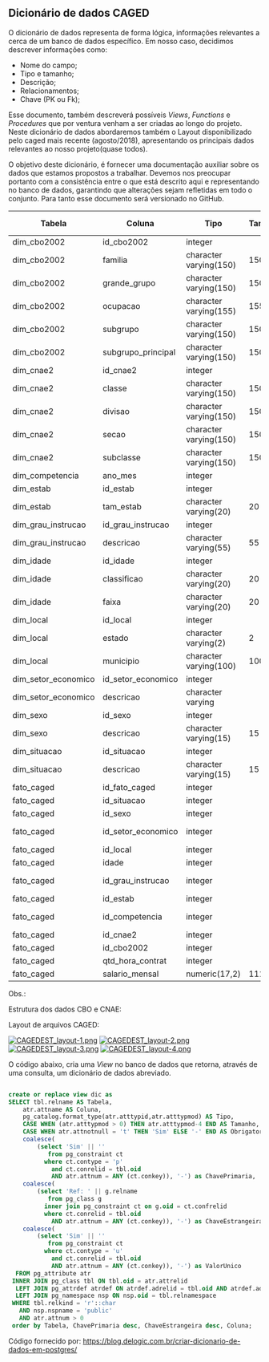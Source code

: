 ## Dicionário de dados CAGED


O dicionário de dados representa de forma lógica, informações relevantes a cerca de um banco de dados específico. Em nosso caso, decidimos descrever informações como:
- Nome do campo;
- Tipo e tamanho;
- Descrição;
- Relacionamentos;
- Chave (PK ou Fk);

Esse documento, também descreverá possíveis *Views*, *Functions* e *Procedures* que por ventura venham a ser criadas ao longo do projeto. Neste dicionário de dados abordaremos também o Layout disponibilizado pelo caged mais recente (agosto/2018), apresentando os principais dados relevantes ao nosso projeto(quase todos).


O objetivo deste dicionário, é fornecer uma documentação auxiliar sobre os dados que estamos propostos a trabalhar. Devemos nos preocupar portanto com a consistência entre o que está descrito aqui e representando no banco de dados, garantindo que alterações sejam refletidas em todo o conjunto. Para tanto esse documento será versionado no GitHub.


Tabela              |Coluna             |Tipo                   |Tamanho |Obrigatório |Chave Primaria |Chave Estrangeira       |Descrição |
--------------------|-------------------|-----------------------|--------|------------|--------------|-------------------------|-----------|
dim_cbo2002         |id_cbo2002         |integer                |        |Sim         |Sim           |-                        |-          |
dim_cbo2002         |familia            |character varying(150) |150     |-           |-             |-                        |-          |
dim_cbo2002         |grande_grupo       |character varying(150) |150     |-           |-             |-                        |-          |
dim_cbo2002         |ocupacao           |character varying(155) |155     |-           |-             |-                        |-          |
dim_cbo2002         |subgrupo           |character varying(150) |150     |-           |-             |-                        |-          |
dim_cbo2002         |subgrupo_principal |character varying(150) |150     |-           |-             |-                        |-          |
dim_cnae2           |id_cnae2           |integer                |        |Sim         |Sim           |-                        |-          |
dim_cnae2           |classe             |character varying(150) |150     |-           |-             |-                        |-          |
dim_cnae2           |divisao            |character varying(150) |150     |-           |-             |-                        |-          |
dim_cnae2           |secao              |character varying(150) |150     |-           |-             |-                        |-          |
dim_cnae2           |subclasse          |character varying(150) |150     |-           |-             |-                        |-          |
dim_competencia     |ano_mes            |integer                |        |Sim         |Sim           |-                        |-          |
dim_estab           |id_estab           |integer                |        |Sim         |Sim           |-                        |-          |
dim_estab           |tam_estab          |character varying(20)  |20      |-           |-             |-                        |-          |
dim_grau_instrucao  |id_grau_instrucao  |integer                |        |Sim         |Sim           |-                        |-          |
dim_grau_instrucao  |descricao          |character varying(55)  |55      |-           |-             |-                        |-          |
dim_idade           |id_idade           |integer                |        |Sim         |Sim           |-                        |-          |
dim_idade           |classificao        |character varying(20)  |20      |-           |-             |-                        |-          |
dim_idade           |faixa              |character varying(20)  |20      |-           |-             |-                        |-          |
dim_local           |id_local           |integer                |        |Sim         |Sim           |-                        |-          |
dim_local           |estado             |character varying(2)   |2       |-           |-             |-                        |-          |
dim_local           |municipio          |character varying(100) |100     |-           |-             |-                        |-          |
dim_setor_economico |id_setor_economico |integer                |        |Sim         |Sim           |-                        |-          |
dim_setor_economico |descricao          |character varying      |        |-           |-             |-                        |-          |
dim_sexo            |id_sexo            |integer                |        |Sim         |Sim           |-                        |-          |
dim_sexo            |descricao          |character varying(15)  |15      |-           |-             |-                        |-          |
dim_situacao        |id_situacao        |integer                |        |Sim         |Sim           |-                        |-          |
dim_situacao        |descricao          |character varying(15)  |15      |-           |-             |-                        |-          |
fato_caged          |id_fato_caged      |integer                |        |Sim         |Sim           |-                        |-          |
fato_caged          |id_situacao        |integer                |        |-           |-             |Ref: dim_situacao        |-          |
fato_caged          |id_sexo            |integer                |        |-           |-             |Ref: dim_sexo            |-          |
fato_caged          |id_setor_economico |integer                |        |-           |-             |Ref: dim_setor_economico |-          |
fato_caged          |id_local           |integer                |        |-           |-             |Ref: dim_local           |-          |
fato_caged          |idade              |integer                |        |-           |-             |Ref: dim_idade           |-          |
fato_caged          |id_grau_instrucao  |integer                |        |-           |-             |Ref: dim_grau_instrucao  |-          |
fato_caged          |id_estab           |integer                |        |-           |-             |Ref: dim_estab           |-          |
fato_caged          |id_competencia     |integer                |        |-           |-             |Ref: dim_competencia     |-          |
fato_caged          |id_cnae2           |integer                |        |-           |-             |Ref: dim_cnae2           |-          |
fato_caged          |id_cbo2002         |integer                |        |-           |-             |Ref: dim_cbo2002         |-          |
fato_caged          |qtd_hora_contrat   |integer                |        |-           |-             |-                        |-          |
fato_caged          |salario_mensal     |numeric(17,2)          |1114114 |-           |-             |-                        |-          |

Obs.:


Estrutura dos dados CBO e CNAE:




Layout de arquivos CAGED:

[![CAGEDEST_layout-1.png](https://i.postimg.cc/d0rMHckb/CAGEDEST_layout-1.png)](https://postimg.cc/2qkXyJxG)
[![CAGEDEST_layout-2.png](https://i.postimg.cc/G2CW6gvH/CAGEDEST_layout-2.png)](https://postimg.cc/R3gpHRsB)
[![CAGEDEST_layout-3.png](https://i.postimg.cc/0yLR0yQG/CAGEDEST_layout-3.png)](https://postimg.cc/nXYPHZqM)
[![CAGEDEST_layout-4.png](https://i.postimg.cc/DywT2NHG/CAGEDEST_layout-4.png)](https://postimg.cc/XXmhLsVN)




O código abaixo, cria uma *View* no banco de dados que retorna, através de uma consulta, um dicionário de dados abreviado.

``` sql

create or replace view dic as
SELECT tbl.relname AS Tabela,
    atr.attname AS Coluna,
    pg_catalog.format_type(atr.atttypid,atr.atttypmod) AS Tipo,
    CASE WHEN (atr.atttypmod > 0) THEN atr.atttypmod-4 END AS Tamanho,
    CASE WHEN atr.attnotnull = 't' THEN 'Sim' ELSE '-' END AS Obrigatorio,
    coalesce(
        (select 'Sim' || ''
           from pg_constraint ct
          where ct.contype = 'p'
            and ct.conrelid = tbl.oid
            AND atr.attnum = ANY (ct.conkey)), '-') as ChavePrimaria,
    coalesce(
        (select 'Ref: ' || g.relname
           from pg_class g
          inner join pg_constraint ct on g.oid = ct.confrelid
          where ct.conrelid = tbl.oid
            AND atr.attnum = ANY (ct.conkey)), '-') as ChaveEstrangeira,
    coalesce(
        (select 'Sim' || ''
           from pg_constraint ct
          where ct.contype = 'u'
            and ct.conrelid = tbl.oid
            AND atr.attnum = ANY (ct.conkey)), '-') as ValorUnico
  FROM pg_attribute atr
 INNER JOIN pg_class tbl ON tbl.oid = atr.attrelid
  LEFT JOIN pg_attrdef atrdef ON atrdef.adrelid = tbl.oid AND atrdef.adnum = atr.attnum
  LEFT JOIN pg_namespace nsp ON nsp.oid = tbl.relnamespace
 WHERE tbl.relkind = 'r'::char
   AND nsp.nspname = 'public'
   AND atr.attnum > 0
 order by Tabela, ChavePrimaria desc, ChaveEstrangeira desc, Coluna;

```
Código fornecido por:
https://blog.delogic.com.br/criar-dicionario-de-dados-em-postgres/